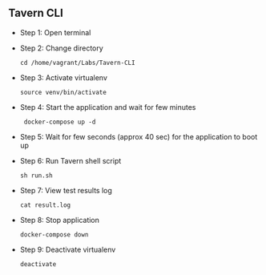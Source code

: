 ## Tavern CLI
* Step 1: Open terminal
* Step 2: Change directory

	 `cd /home/vagrant/Labs/Tavern-CLI`
* Step 3: Activate virtualenv
	
	`source venv/bin/activate`	
	
* Step 4:	Start the application and wait for few minutes

	` docker-compose up -d`

* Step 5: Wait for few seconds (approx 40 sec) for the application to boot up	
	
* Step 6: Run Tavern shell script 
	
	`sh run.sh`
    
* Step 7: View test results log
	
	`cat result.log`
	
* Step 8: Stop application

	`docker-compose down`
	
* Step 9: Deactivate virtualenv

	`deactivate`
	

